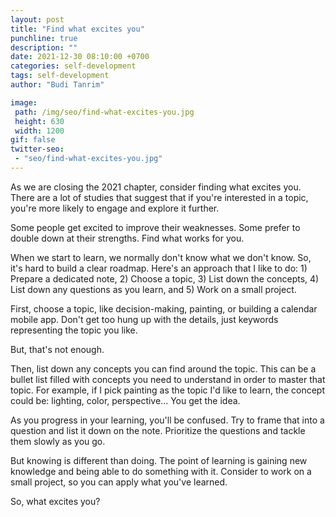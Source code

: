 ```yaml
---
layout: post
title: "Find what excites you"
punchline: true
description: ""
date: 2021-12-30 08:10:00 +0700
categories: self-development
tags: self-development
author: "Budi Tanrim"

image:
 path: /img/seo/find-what-excites-you.jpg
 height: 630
 width: 1200
gif: false
twitter-seo: 
 - "seo/find-what-excites-you.jpg"
---
```


As we are closing the 2021 chapter, consider finding what excites you. There are a lot of studies that suggest that if you're interested in a topic, you're more likely to engage and explore it further.

Some people get excited to improve their weaknesses. Some prefer to double down at their strengths. Find what works for you.

When we start to learn, we normally don't know what we don't know. So, it's hard to build a clear roadmap. Here's an approach that I like to do: 1) Prepare a dedicated note, 2) Choose a topic, 3) List down the concepts, 4) List down any questions as you learn, and 5) Work on a small project.

First, choose a topic, like decision-making, painting, or building a calendar mobile app. Don't get too hung up with the details, just keywords representing the topic you like.

But, that's not enough.

Then, list down any concepts you can find around the topic. This can be a bullet list filled with concepts you need to understand in order to master that topic. For example, if I pick painting as the topic I'd like to learn, the concept could be: lighting, color, perspective... You get the idea.

As you progress in your learning, you'll be confused. Try to frame that into a question and list it down on the note. Prioritize the questions and tackle them slowly as you go.

But knowing is different than doing. The point of learning is gaining new knowledge and being able to do something with it. Consider to work on a small project, so you can apply what you've learned.

So, what excites you?